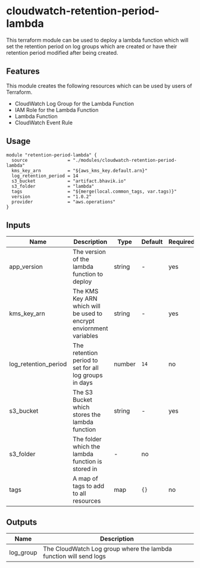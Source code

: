 # cloudwatch-retention-period-lambda

This terraform module can be used to deploy a lambda function which will set the retention period on log groups which are created or have their retention period modified after being created.

## Features
This module creates the following resources which can be used by users of Terraform.
- CloudWatch Log Group for the Lambda Function
- IAM Role for the Lambda Function
- Lambda Function
- CloudWatch Event Rule

## Usage
```
module "retention-period-lambda" {
  source               = "./modules/cloudwatch-retention-period-lambda"
  kms_key_arn          = "${aws_kms_key.default.arn}"
  log_retention_period = 14
  s3_bucket            = "artifact.bhavik.io"
  s3_folder            = "lambda"
  tags                 = "${merge(local.common_tags, var.tags)}"
  version              = "1.0.2"
  provider             = "aws.operations"
}
```

## Inputs
Name | Description | Type | Default | Required
---- | ----------- | ---- | ------- | --------
app_version | The version of the lambda function to deploy | string | - | yes
kms_key_arn | The KMS Key ARN which will be used to encrypt enviornment variables | string | - | yes
log_retention_period | The retention period to set for all log groups in days | number | `14` | no
s3_bucket | The S3 Bucket which stores the lambda function | string | - | yes
s3_folder | The folder which the lambda function is stored in | - | no
tags | A map of tags to add to all resources | map | `{}` | no

## Outputs
Name | Description
---- | -----------
log_group | The CloudWatch Log group where the lambda function will send logs
